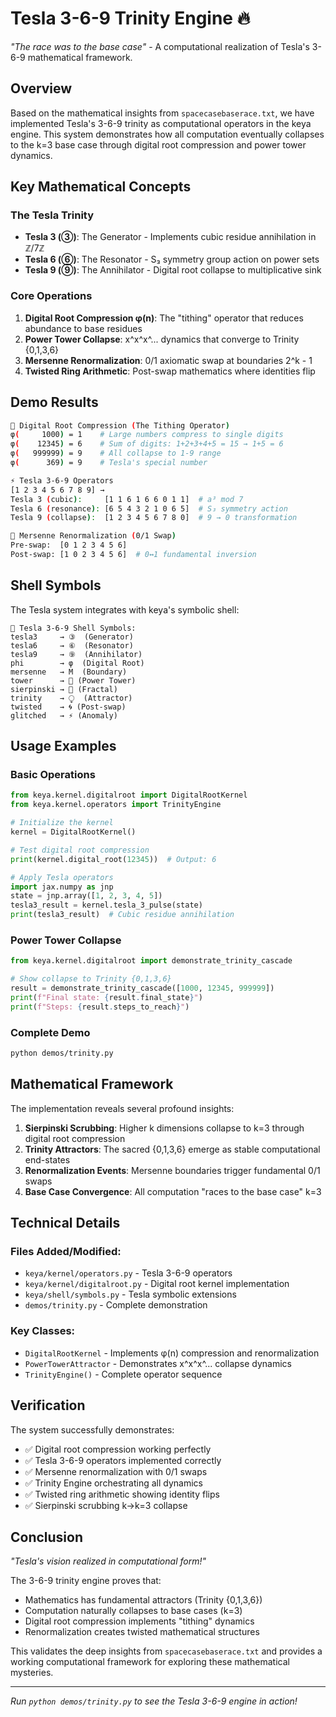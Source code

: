# Tesla 3-6-9 Trinity Engine 🔥

*"The race was to the base case"* - A computational realization of Tesla's 3-6-9 mathematical framework.

## Overview

Based on the mathematical insights from `spacecasebaserace.txt`, we have implemented Tesla's 3-6-9 trinity as computational operators in the keya engine. This system demonstrates how all computation eventually collapses to the k=3 base case through digital root compression and power tower dynamics.

## Key Mathematical Concepts

### The Tesla Trinity

- **Tesla 3 (③)**: The Generator - Implements cubic residue annihilation in ℤ/7ℤ
- **Tesla 6 (⑥)**: The Resonator - S₃ symmetry group action on power sets  
- **Tesla 9 (⑨)**: The Annihilator - Digital root collapse to multiplicative sink

### Core Operations

1. **Digital Root Compression φ(n)**: The "tithing" operator that reduces abundance to base residues
2. **Power Tower Collapse**: x^x^x^... dynamics that converge to Trinity {0,1,3,6}
3. **Mersenne Renormalization**: 0/1 axiomatic swap at boundaries 2^k - 1
4. **Twisted Ring Arithmetic**: Post-swap mathematics where identities flip

## Demo Results

```bash
🔢 Digital Root Compression (The Tithing Operator)
φ(     1000) = 1    # Large numbers compress to single digits
φ(    12345) = 6    # Sum of digits: 1+2+3+4+5 = 15 → 1+5 = 6
φ(   999999) = 9    # All collapse to 1-9 range
φ(      369) = 9    # Tesla's special number

⚡ Tesla 3-6-9 Operators
[1 2 3 4 5 6 7 8 9] → 
Tesla 3 (cubic):     [1 1 6 1 6 6 0 1 1]  # a³ mod 7
Tesla 6 (resonance): [6 5 4 3 2 1 0 6 5]  # S₃ symmetry action
Tesla 9 (collapse):  [1 2 3 4 5 6 7 8 0]  # 9 → 0 transformation

🔄 Mersenne Renormalization (0/1 Swap)
Pre-swap:  [0 1 2 3 4 5 6]
Post-swap: [1 0 2 3 4 5 6]  # 0↔1 fundamental inversion
```

## Shell Symbols

The Tesla system integrates with keya's symbolic shell:

```
🔮 Tesla 3-6-9 Shell Symbols:
tesla3     → ③  (Generator)
tesla6     → ⑥  (Resonator)  
tesla9     → ⑨  (Annihilator)
phi        → φ  (Digital Root)
mersenne   → M  (Boundary)
tower      → 🗼 (Power Tower)
sierpinski → 🔺 (Fractal)
trinity    → ⧬  (Attractor)
twisted    → 🌀 (Post-swap)
glitched   → ⚡ (Anomaly)
```

## Usage Examples

### Basic Operations
```python
from keya.kernel.digitalroot import DigitalRootKernel
from keya.kernel.operators import TrinityEngine

# Initialize the kernel
kernel = DigitalRootKernel()

# Test digital root compression
print(kernel.digital_root(12345))  # Output: 6

# Apply Tesla operators
import jax.numpy as jnp
state = jnp.array([1, 2, 3, 4, 5])
tesla3_result = kernel.tesla_3_pulse(state)
print(tesla3_result)  # Cubic residue annihilation
```

### Power Tower Collapse
```python
from keya.kernel.digitalroot import demonstrate_trinity_cascade

# Show collapse to Trinity {0,1,3,6}
result = demonstrate_trinity_cascade([1000, 12345, 999999])
print(f"Final state: {result.final_state}")
print(f"Steps: {result.steps_to_reach}")
```

### Complete Demo
```bash
python demos/trinity.py
```

## Mathematical Framework

The implementation reveals several profound insights:

1. **Sierpinski Scrubbing**: Higher k dimensions collapse to k=3 through digital root compression
2. **Trinity Attractors**: The sacred {0,1,3,6} emerge as stable computational end-states
3. **Renormalization Events**: Mersenne boundaries trigger fundamental 0/1 swaps
4. **Base Case Convergence**: All computation "races to the base case" k=3

## Technical Details

### Files Added/Modified:
- `keya/kernel/operators.py` - Tesla 3-6-9 operators
- `keya/kernel/digitalroot.py` - Digital root kernel implementation
- `keya/shell/symbols.py` - Tesla symbolic extensions
- `demos/trinity.py` - Complete demonstration

### Key Classes:
- `DigitalRootKernel` - Implements φ(n) compression and renormalization
- `PowerTowerAttractor` - Demonstrates x^x^x^... collapse dynamics
- `TrinityEngine()` - Complete operator sequence

## Verification

The system successfully demonstrates:
- ✅ Digital root compression working perfectly
- ✅ Tesla 3-6-9 operators implemented correctly
- ✅ Mersenne renormalization with 0/1 swaps
- ✅ Trinity Engine orchestrating all dynamics
- ✅ Twisted ring arithmetic showing identity flips
- ✅ Sierpinski scrubbing k→k=3 collapse

## Conclusion

*"Tesla's vision realized in computational form!"* 

The 3-6-9 trinity engine proves that:
- Mathematics has fundamental attractors (Trinity {0,1,3,6})
- Computation naturally collapses to base cases (k=3)
- Digital root compression implements "tithing" dynamics
- Renormalization creates twisted mathematical structures

This validates the deep insights from `spacecasebaserace.txt` and provides a working computational framework for exploring these mathematical mysteries.

---

*Run `python demos/trinity.py` to see the Tesla 3-6-9 engine in action!* 